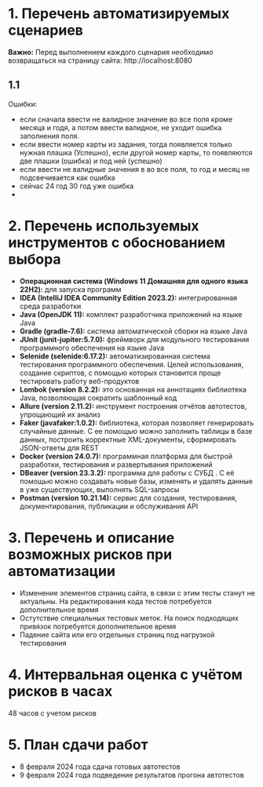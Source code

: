# 1. Перечень автоматизируемых сценариев
**Важно:** Перед выполнением каждого сценария необходимо возвращаться на страницу сайта: http://localhost:8080
## 1.1 
Ошибки: 
* если сначала ввести не валидное значение во все поля кроме месяца и годя, а потом ввести валидное, не уходит ошибка заполнения поля.
* если ввести номер карты из задания, тогда появляется только нужная плашка (Успешно), если другой номер карты, то появляются две плашки (ошибка) и под ней (успешно)
* если ввести не валидные значения в во все поля, то год и месяц не подсвечивается как ошибка
* сейчас 24 год 30 год уже ошибка
* 

# 2. Перечень используемых инструментов с обоснованием выбора
* **Операционная система (Windows 11 Домашняя для одного языка 22H2):** для запуска программ
* **IDEA (IntelliJ IDEA Community Edition 2023.2):** интегрированная среда разработки
* **Java (OpenJDK 11):** комплект разработчика приложений на языке Java
* **Gradle (gradle-7.6):** система автоматической сборки на языке Java
* **JUnit (junit-jupiter:5.7.0):** фреймворк для модульного тестирования программного обеспечения на языке Java
* **Selenide (selenide:6.17.2):** автоматизированная система тестирования программного обеспечения. Целей использования, создание скриптов, с помощью которых становится проще тестировать работу веб-продуктов
* **Lombok (version 8.2.2):** это основанная на аннотациях библиотека Java, позволяющая сократить шаблонный код
* **Allure (version 2.11.2):** инструмент построения отчётов автотестов, упрощающий их анализ
* **Faker (javafaker:1.0.2):** библиотека, которая позволяет генерировать случайные данные. С ее помощью можно заполнить таблицы в базе данных, построить корректные XML-документы, сформировать JSON-ответы для REST
* **Docker (version 24.0.7):** программная платформа для быстрой разработки, тестирования и развертывания приложений
* **DBeaver (version 23.3.2):** программа для работы с СУБД . С её помощью можно создавать новые базы, изменять и удалять данные в уже существующих, выполнять SQL-запросы
* **Postman (version 10.21.14):** сервис для создания, тестирования, документирования, публикации и обслуживания API

  
# 3. Перечень и описание возможных рисков при автоматизации
* Изменение элементов страниц сайта, в связи с этим тесты станут не актуальны. На редактирования кода тестов потребуется дополнительное время
* Остутствие специальных тестовых меток. На поиск подходящих привязок потребуется дополнительное время
* Падение сайта или его отдельных страниц под нагрузкой тестирования

  
# 4. Интервальная оценка с учётом рисков в часах
48 часов с учетом рисков


# 5. План сдачи работ
- 8 февраля 2024 года сдача готовых автотестов
- 9 февраля 2024 года подведение результатов прогона автотестов
